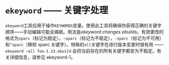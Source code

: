 # `ekeyword` —— 关键字处理

`ekeyword`工具应用于操作`KEYWORDS`变量。使用此工具将确保你获得正确的关键字顺序——手动编辑可能会搞砸。用法是*ekeyword changes ebuilds*。有效更改的格式为`sparc`（标记为稳定），`~sparc`（标记为不稳定），`-sparc`（标记为不可用）和`^sparc`（移除 sparc 关键字）。特殊的`all`关键字在进行版本变更时很有用 —— `ekeyword ~all foo-1.23.ebuild` 会将当前存在的所有关键字都变为不稳定。有关详细信息，请参见 ekeyword-1。
